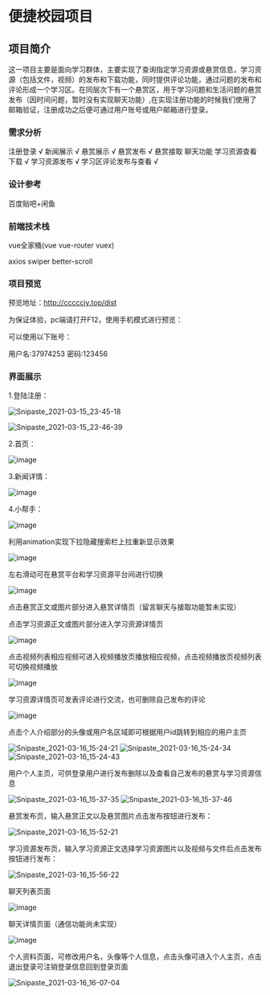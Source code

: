 # 便捷校园项目

## 项目简介
这一项目主要是面向学习群体，主要实现了查询指定学习资源或悬赏信息，学习资源（包括文件，视频）的发布和下载功能，同时提供评论功能，通过问题的发布和评论形成一个学习区。在同层次下有一个悬赏区，用于学习问题和生活问题的悬赏发布（因时间问题，暂时没有实现聊天功能）,在实现注册功能的时候我们使用了邮箱验证，注册成功之后便可通过用户账号或用户邮箱进行登录。

### 需求分析
注册登录 √
新闻展示 √
悬赏展示 √
悬赏发布 √
悬赏接取
聊天功能
学习资源查看下载 √
学习资源发布 √
学习区评论发布与查看 √

### 设计参考
百度贴吧+闲鱼

### 前端技术栈
vue全家桶(vue vue-router vuex)

axios swiper better-scroll

### 项目预览

预览地址：http://cccccjy.top/dist

为保证体验，pc端请打开F12，使用手机模式进行预览：

可以使用以下账号：

用户名:37974253 密码:123456

### 界面展示

1.登陆注册：

![Snipaste_2021-03-15_23-45-18](https://user-images.githubusercontent.com/60640545/111252056-4dbf8b80-864b-11eb-8142-115cf762b6b6.jpg)

![Snipaste_2021-03-15_23-46-39](https://user-images.githubusercontent.com/60640545/111252065-531cd600-864b-11eb-924f-77287b805575.jpg)

2.首页：

![image](https://user-images.githubusercontent.com/60640545/111260951-a3506400-865c-11eb-8ef7-79799b6500b4.png)

3.新闻详情：

![image](https://user-images.githubusercontent.com/60640545/111261023-c67b1380-865c-11eb-9d9e-7ed5893fc041.png)

4.小帮手：

![image](https://user-images.githubusercontent.com/60640545/111269138-28da1100-8669-11eb-970c-88aabb3533b9.png)

利用animation实现下拉隐藏搜索栏上拉重新显示效果

![image](https://user-images.githubusercontent.com/60640545/111269182-3abbb400-8669-11eb-9618-dda318a39251.png)

左右滑动可在悬赏平台和学习资源平台间进行切换

![image](https://user-images.githubusercontent.com/60640545/111269278-5de66380-8669-11eb-894d-70a8813fbc41.png)

点击悬赏正文或图片部分进入悬赏详情页（留言聊天与接取功能暂未实现）



点击学习资源正文或图片部分进入学习资源详情页

![image](https://user-images.githubusercontent.com/60640545/111270219-8e7acd00-866a-11eb-8502-1d203ff74cb5.png)


点击视频列表相应视频可进入视频播放页播放相应视频，点击视频播放页视频列表可切换视频播放

![image](https://user-images.githubusercontent.com/60640545/111270599-06e18e00-866b-11eb-8c0c-3c116cb198fb.png)

学习资源详情页可发表评论进行交流，也可删除自己发布的评论

![image](https://user-images.githubusercontent.com/60640545/111270496-e580a200-866a-11eb-8363-51ba29066093.png)

点击个人介绍部分的头像或用户名区域即可根据用户id跳转到相应的用户主页

![Snipaste_2021-03-16_15-24-21](https://user-images.githubusercontent.com/60640545/111271756-9a678e80-866c-11eb-8ebe-cf19a924be20.jpg)
![Snipaste_2021-03-16_15-24-34](https://user-images.githubusercontent.com/60640545/111271761-9b98bb80-866c-11eb-9d43-224424e6a2b9.jpg)
![Snipaste_2021-03-16_15-24-43](https://user-images.githubusercontent.com/60640545/111271766-9d627f00-866c-11eb-9dcf-f4a4d0c064e8.jpg)

用户个人主页，可供登录用户进行发布删除以及查看自己发布的悬赏与学习资源信息

![Snipaste_2021-03-16_15-37-35](https://user-images.githubusercontent.com/60640545/111273558-ef0c0900-866e-11eb-9172-9c73944f3ce5.jpg)
![Snipaste_2021-03-16_15-37-46](https://user-images.githubusercontent.com/60640545/111273566-f206f980-866e-11eb-9fff-87b5fd141510.jpg)

悬赏发布页，输入悬赏正文以及悬赏图片点击发布按钮进行发布：

![Snipaste_2021-03-16_15-52-21](https://user-images.githubusercontent.com/60640545/111274354-dcde9a80-866f-11eb-898b-83f4580db29e.jpg)

学习资源发布页，输入学习资源正文选择学习资源图片以及视频与文件后点击发布按钮进行发布：

![Snipaste_2021-03-16_15-56-22](https://user-images.githubusercontent.com/60640545/111274978-99d0f700-8670-11eb-82e4-bf17f6f57125.jpg)

聊天列表页面

![image](https://user-images.githubusercontent.com/60640545/111275645-53c86300-8671-11eb-93fa-e484dfed96a5.png)

聊天详情页面（通信功能尚未实现）

![image](https://user-images.githubusercontent.com/60640545/111275690-62af1580-8671-11eb-904f-7a79b1f3b67f.png)

个人资料页面，可修改用户名，头像等个人信息，点击头像可进入个人主页，点击退出登录可注销登录信息回到登录页面

![Snipaste_2021-03-16_16-07-04](https://user-images.githubusercontent.com/60640545/111276061-e1a44e00-8671-11eb-9eca-bc9ace841bb2.jpg)







